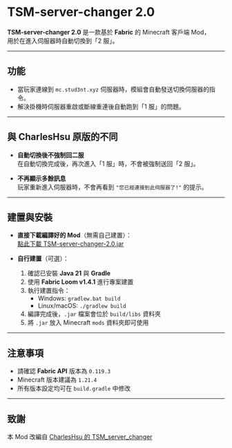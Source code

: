 # TSM-server-changer 2.0

**TSM-server-changer 2.0** 是一款基於 **Fabric** 的 Minecraft 客戶端 Mod，  
用於在進入伺服器時自動切換到「2 服」。

---

## 功能

- 當玩家連線到 `mc.stud3nt.xyz` 伺服器時，模組會自動發送切換伺服器的指令。  
- 解決掛機時伺服器重啟或斷線重連後自動跑到「1 服」的問題。

---

## 與 CharlesHsu 原版的不同

- **自動切換後不強制回二服**  
  在自動切換完成後，再次進入「1 服」時，不會被強制送回「2 服」。  

- **不再顯示多餘訊息**  
  玩家重新進入伺服器時，不會再看到 `"您已經連接到此伺服器了!"` 的提示。  

---

## 建置與安裝

- **直接下載編譯好的 Mod**（無需自己建置）：  
[點此下載 TSM-server-changer-2.0.jar](https://www.dropbox.com/scl/fi/0drh4xssjc2smi3f33bk9/TSM-server-changer-2.0.jar?rlkey=bmz5pcgosqa0ehnx4a7r6j5av&st=ps8g5dkm&dl=0)

- **自行建置**（可選）：
  1. 確認已安裝 **Java 21** 與 **Gradle**  
  2. 使用 **Fabric Loom v1.4.1** 進行專案建置  
  3. 執行建置指令：
     - Windows: `gradlew.bat build`  
     - Linux/macOS: `./gradlew build`  
  4. 編譯完成後，`.jar` 檔案會位於 `build/libs` 資料夾  
  5. 將 `.jar` 放入 Minecraft `mods` 資料夾即可使用

---

## 注意事項

- 請確認 **Fabric API** 版本為 `0.119.3`  
- Minecraft 版本建議為 `1.21.4`  
- 所有版本設定均可在 `build.gradle` 中修改

---

## 致謝

本 Mod 改編自 [CharlesHsu 的 TSM_server_changer](https://github.com/CharlesHsu-noob/TSM_server_changer/)
